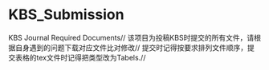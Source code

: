 # KBS_Submission
KBS Journal Required Documents//
该项目为投稿KBS时提交的所有文件，请根据自身遇到的问题下载对应文件比对修改//
提交时记得按要求排列文件顺序，提交表格的tex文件时记得把类型改为Tabels.//
